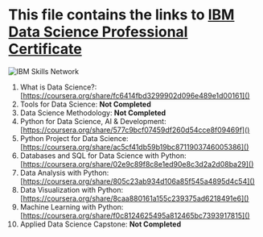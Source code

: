 # This file contains the links to [IBM Data Science Professional Certificate](https://www.coursera.org/professional-certificates/ibm-data-science)

![IBM Skills Network](https://d3njjcbhbojbot.cloudfront.net/api/utilities/v1/imageproxy/http://coursera-university-assets.s3.amazonaws.com/bb/f5ced2bdd4437aa79f00eb1bf7fbf0/IBM-Logo-Blk---Square.png?auto=format%2Ccompress&dpr=1&w=56px&h=56px&auto=format%2Ccompress&dpr=1&w=&h=)

1. What is Data Science?: [https://coursera.org/share/fc6414fbd3299902d096e489e1d00161]()
2. Tools for Data Science: **Not Completed**
3. Data Science Methodology: **Not Completed**
4. Python for Data Science, AI & Development: [https://coursera.org/share/577c9bcf07459df260d54cce8f09469f]()
5. Python Project for Data Science: [https://coursera.org/share/ac5cf41db59b19bc8711903746005386]()
6. Databases and SQL for Data Science with Python: [https://coursera.org/share/02e9c89f8c8e1ed90e8c3d2a2d08ba29]()
7. Data Analysis with Python: [https://coursera.org/share/805c23ab934d106a85f545a4895d4c54]()
8. Data Visualization with Python: [https://coursera.org/share/8caa880161a155c239375ad6218491e6]()
9. Machine Learning with Python: [https://coursera.org/share/f0c8124625495a812465bc7393917815]()
10. Applied Data Science Capstone: **Not Completed**
